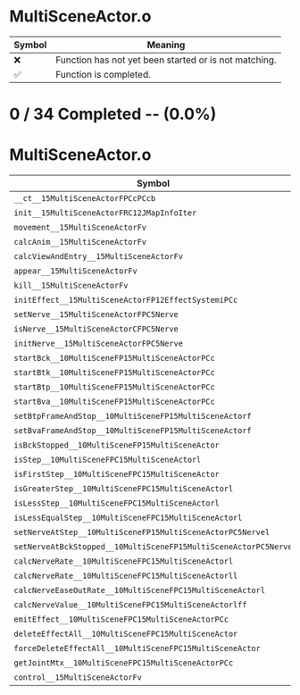 # MultiSceneActor.o
| Symbol | Meaning 
| ------------- | ------------- 
| :x: | Function has not yet been started or is not matching. 
| :white_check_mark: | Function is completed. 


# 0 / 34 Completed -- (0.0%)
# MultiSceneActor.o
| Symbol | Decompiled? |
| ------------- | ------------- |
| `__ct__15MultiSceneActorFPCcPCcb` | :x: |
| `init__15MultiSceneActorFRC12JMapInfoIter` | :x: |
| `movement__15MultiSceneActorFv` | :x: |
| `calcAnim__15MultiSceneActorFv` | :x: |
| `calcViewAndEntry__15MultiSceneActorFv` | :x: |
| `appear__15MultiSceneActorFv` | :x: |
| `kill__15MultiSceneActorFv` | :x: |
| `initEffect__15MultiSceneActorFP12EffectSystemiPCc` | :x: |
| `setNerve__15MultiSceneActorFPC5Nerve` | :x: |
| `isNerve__15MultiSceneActorCFPC5Nerve` | :x: |
| `initNerve__15MultiSceneActorFPC5Nerve` | :x: |
| `startBck__10MultiSceneFP15MultiSceneActorPCc` | :x: |
| `startBtk__10MultiSceneFP15MultiSceneActorPCc` | :x: |
| `startBtp__10MultiSceneFP15MultiSceneActorPCc` | :x: |
| `startBva__10MultiSceneFP15MultiSceneActorPCc` | :x: |
| `setBtpFrameAndStop__10MultiSceneFP15MultiSceneActorf` | :x: |
| `setBvaFrameAndStop__10MultiSceneFP15MultiSceneActorf` | :x: |
| `isBckStopped__10MultiSceneFP15MultiSceneActor` | :x: |
| `isStep__10MultiSceneFPC15MultiSceneActorl` | :x: |
| `isFirstStep__10MultiSceneFPC15MultiSceneActor` | :x: |
| `isGreaterStep__10MultiSceneFPC15MultiSceneActorl` | :x: |
| `isLessStep__10MultiSceneFPC15MultiSceneActorl` | :x: |
| `isLessEqualStep__10MultiSceneFPC15MultiSceneActorl` | :x: |
| `setNerveAtStep__10MultiSceneFP15MultiSceneActorPC5Nervel` | :x: |
| `setNerveAtBckStopped__10MultiSceneFP15MultiSceneActorPC5Nerve` | :x: |
| `calcNerveRate__10MultiSceneFPC15MultiSceneActorl` | :x: |
| `calcNerveRate__10MultiSceneFPC15MultiSceneActorll` | :x: |
| `calcNerveEaseOutRate__10MultiSceneFPC15MultiSceneActorl` | :x: |
| `calcNerveValue__10MultiSceneFPC15MultiSceneActorlff` | :x: |
| `emitEffect__10MultiSceneFPC15MultiSceneActorPCc` | :x: |
| `deleteEffectAll__10MultiSceneFPC15MultiSceneActor` | :x: |
| `forceDeleteEffectAll__10MultiSceneFPC15MultiSceneActor` | :x: |
| `getJointMtx__10MultiSceneFPC15MultiSceneActorPCc` | :x: |
| `control__15MultiSceneActorFv` | :x: |
